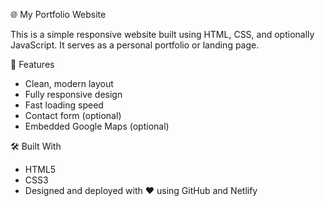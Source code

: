 🌐 My Portfolio Website

This is a simple responsive website built using HTML, CSS, and optionally JavaScript. It serves as a personal portfolio or landing page.

🚀 Features

- Clean, modern layout
- Fully responsive design
- Fast loading speed
- Contact form (optional)
- Embedded Google Maps (optional)

 🛠️ Built With

- HTML5
- CSS3
- Designed and deployed with ❤️ using GitHub and Netlify
  
